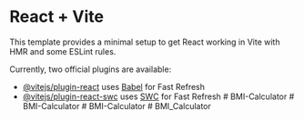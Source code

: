# React + Vite

This template provides a minimal setup to get React working in Vite with HMR and some ESLint rules.

Currently, two official plugins are available:

- [@vitejs/plugin-react](https://github.com/vitejs/vite-plugin-react/blob/main/packages/plugin-react/README.md) uses [Babel](https://babeljs.io/) for Fast Refresh
- [@vitejs/plugin-react-swc](https://github.com/vitejs/vite-plugin-react-swc) uses [SWC](https://swc.rs/) for Fast Refresh
#   B M I - C a l c u l a t o r  
 #   B M I - C a l c u l a t o r  
 #   B M I - C a l c u l a t o r  
 #   B M I _ C a l c u l a t o r  
 